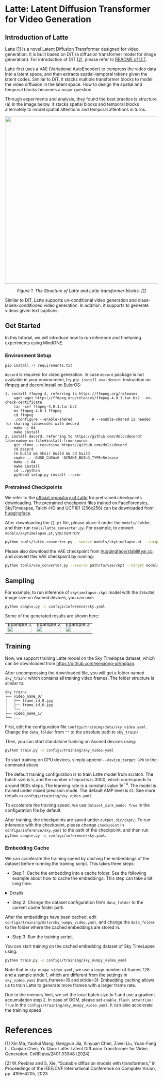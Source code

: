# Latte: Latent Diffusion Transformer for Video Generation

## Introduction of Latte

Latte [<a href="#references">1</a>] is a novel Latent Diffusion Transformer designed for video generation. It is built based on DiT (a diffusion transformer model for image generation). For introduction of DiT [<a href="#references">2</a>], please refer to [README of DiT](../dit/README.md).

Latte first uses a VAE (Variational AutoEncoder) to compress the video data into a latent space, and then extracts spatial-temporal tokens given the latent codes. Similar to DiT, it stacks multiple transformer blocks to model the video diffusion in the latent space. How to design the spatial and temporal blocks becomes a major question.

Through experiments and analysis, they found the best practice is structure (a) in the image below. It stacks spatial blocks and temporal blocks alternately to model spatial attentions and temporal attentions in turns.


<p align="center">
  <img src="https://raw.githubusercontent.com/Vchitect/Latte/9ededbe590a5439b6e7013d00fbe30e6c9b674b8/visuals/architecture.svg" width=550 />
</p>
<p align="center">
  <em> Figure 1. The Structure of Latte and Latte transformer blocks. [<a href="#references">1</a>] </em>
</p>

Similar to DiT, Latte supports un-conditional video generation and class-labels-conditioned video generation. In addition, it supports to generate videos given text captions.


## Get Started
In this tutorial, we will introduce how to run inference and finetuning experiments using MindONE.

### Environment Setup

```
pip install -r requirements.txt
```

`decord` is required for video generation. In case `decord` package is not available in your environment, try `pip install eva-decord`.
Instruction on ffmpeg and decord install on EulerOS:
```
1. install ffmpeg 4, referring to https://ffmpeg.org/releases
    wget wget https://ffmpeg.org/releases/ffmpeg-4.0.1.tar.bz2 --no-check-certificate
    tar -xvf ffmpeg-4.0.1.tar.bz2
    mv ffmpeg-4.0.1 ffmpeg
    cd ffmpeg
    ./configure --enable-shared         # --enable-shared is needed for sharing libavcodec with decord
    make -j 64
    make install
2. install decord, referring to https://github.com/dmlc/decord?tab=readme-ov-file#install-from-source
    git clone --recursive https://github.com/dmlc/decord
    cd decord
    rm build && mkdir build && cd build
    cmake .. -DUSE_CUDA=0 -DCMAKE_BUILD_TYPE=Release
    make -j 64
    make install
    cd ../python
    python3 setup.py install --user
```

### Pretrained Checkpoints

We refer to the [official repository of Latte](https://github.com/Vchitect/Latte/tree/main) for pretrained checkpoints downloading. The pretrained checkpoint files trained on FaceForensics, SkyTimelapse, Taichi-HD and UCF101 (256x256) can be downloaded from [huggingface](https://huggingface.co/maxin-cn/Latte/tree/main).

After downloading the `{}.pt` file, please place it under the `models/` folder, and then run `tools/latte_converter.py`. For example, to convert `models/skytimelapse.pt`, you can run:
```bash
python tools/latte_converter.py --source models/skytimelapse.pt --target models/skytimelapse.ckpt
```

Please also download the VAE checkpoint from [huggingface/stabilityai.co](https://huggingface.co/stabilityai/sd-vae-ft-mse/tree/main), and convert this VAE checkpoint by running:
```bash
python tools/vae_converter.py --source path/to/vae/ckpt --target models/sd-vae-ft-mse.ckpt
```

## Sampling

For example, to run inference of `skytimelapse.ckpt` model with the `256x256` image size on Ascend devices, you can use:
```bash
python sample.py -c configs/inference/sky.yaml
```

Some of the generated results are shown here:
<table class="center">
    <tr style="line-height: 0">
    <td width=33% style="border: none; text-align: center">Example 1</td>
    <td width=33% style="border: none; text-align: center">Example 2</td>
    <td width=33% style="border: none; text-align: center">Example 3</td>
    </tr>
    <tr>
    <td width=33% style="border: none"><img src="https://raw.githubusercontent.com/wtomin/mindone-assets/main/latte/sky/generated-0.gif" style="width:100%"></td>
    <td width=33% style="border: none"><img src="https://raw.githubusercontent.com/wtomin/mindone-assets/main/latte/sky/generated-1.gif" style="width:100%"></td>
    <td width=33% style="border: none"><img src="https://raw.githubusercontent.com/wtomin/mindone-assets/main/latte/sky/generated-2.gif" style="width:100%"></td>
    </tr>
</table>

## Training

Now, we support training Latte model on the Sky Timelapse dataset, which can be downloaded from https://github.com/weixiong-ur/mdgan.

After uncompressing the downloaded file, you will get a folder named `sky_train/` which contains all training video frames. The folder structure is similar to:
```
sky_train/
├── video_name_0/
|   ├── frame_id_0.jpg
|   ├── frame_id_0.jpg
|   └── ...
├── video_name_1/
└── ...
```

First, edit the configuration file `configs/training/data/sky_video.yaml`. Change the `data_folder` from `""` to the absolute path to `sky_train/`.

Then, you can start standalone training on Ascend devices using:
```bash
python train.py -c configs/training/sky_video.yaml
```
To start training on GPU devices, simply append `--device_target GPU` to the command above.

The default training configuration is to train Latte model from scratch. The batch size is $5$, and the number of epochs is $3000$, which corresponds to around 900k steps. The learning rate is a constant value $1e^{-4}$. The model is trained under mixed precision mode. The default AMP level is `O2`. See more details in `configs/training/sky_video.yaml`.

To accelerate the training speed, we use `dataset_sink_mode: True` in the configuration file by default.

After training, the checkpoints are saved under `output_dir/ckpt/`. To run inference with the checkpoint, please change `checkpoint` in `configs/inference/sky.yaml` to the path of the checkpoint, and then run `python sample.py -c configs/inference/sky.yaml`.

### Embedding Cache

We can accelerate the training speed by caching the embeddings of the dataset before running the training script. This takes three steps:

- Step 1: Cache the embedding into a cache folder. See the following example about how to cache the embeddings. This step can take a bit long time.

<details onclose>

For Sky Timelapse dataset, in order to cache embeddings in `mindrecord` file format, first, please make sure the `data_path` in `configs/training/sky_video.yaml` is set correctly to the folder named `sky_train/`.

Then you can start saving the embeddings using:
```bash
python tools/embedding_cache.py --config configs/training/sky_video.yaml --cache_folder path/to/cache/folder --cache_file_type numpy
```
You can also change `cache_file_type` to `mindrecord` to save embeddings in `.mindrecord` files.

In general, we recommend to use `mindrecord` file type because it is supported by `MindDataset` which can better accelerates data loading. However, Sky Timelapse dataset has extra long videos. Using `mindrecord` file to cache embedding increases the risk of exceeding the maximum page size of the MindRecord writer. Therefore, we recommend to use `numpy` file.

The embedding caching process can take a while depending on the size of the video dataset. Some exceptions maybe thrown during the process. If unexpected exceptions were thrown, the program will be stoped and the embedding caching writer's status will be printed on the screen:
```bash
Start Video Index: 0. # the start of video index to be processed
Saving Attempts: 0: save 2 videos, failed 0 videos. # the number of saved video files
```
In this case, you can resume the embedding cache from the video indexed at $2$ (index starts from 0). Simply append `--resume_cache_index 2`, and run `python tools/embedding_cache.py`. It will start caching the embedding from the $2^{nd}$ video and save the embeddings without overwriting the existing files.

To check more usages, please use `python tools/embedding_cache.py -h`.

</details>

- Step 2: Change the dataset configuration file's `data_folder` to the current cache folder path.

After the embeddings have been cached, edit `configs/training/data/sky_numpy_video.yaml`, and change the `data_folder` to the folder where the cached embeddings are stored in.

- Step 3: Run the training script.

You can start training on the cached embedding dataset of Sky TimeLapse using:
```bash
python train.py -c configs/training/sky_numpy_video.yaml
```

Note that in `sky_numpy_video.yaml`, we use a large number of frames $128$ and a sample stride $1$, which are different from the settings in `sky_video.yaml` (num_frames=$16$ and stride=$3$)· Embedding caching allows us to train Latte to generate more frames with a larger frame rate.

Due to the memory limit, we set the local batch size to $1$ and use a gradient accumulation step $2$. In case of OOM, please set `enable_flash_attention: True` in the `configs/training/sky_numpy_video.yaml`. It can also accelerate the training speed.


# References

[1] Xin Ma, Yaohui Wang, Gengyun Jia, Xinyuan Chen, Ziwei Liu, Yuan-Fang Li, Cunjian Chen, Yu Qiao: Latte: Latent Diffusion Transformer for Video Generation. CoRR abs/2401.03048 (2024)

[2] W. Peebles and S. Xie, “Scalable diffusion models with transformers,” in Proceedings of the IEEE/CVF International Conference on Computer Vision, pp. 4195–4205, 2023

